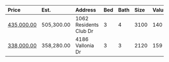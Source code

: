 | Price                                                                                      | Est.       | Address                | Bed | Bath | Size | Value | Days | Lot       | Year | HOA | Open |
| :----------------------------------------------------------------------------------------- | :--------- | :--------------------- | :-- | :--- | :--- | :---- | :--- | :-------- | :--- | :-- | :--- |
| [435,000.00](https://www.movoto.com/home/1062-residents-club-dr-cary-nc-27519-413_2352150) | 505,300.00 | 1062 Residents Club Dr | 3   | 4    | 3100 | 140   |      | 2178 Sqft | 2016 | 241 |      |
| [338,000.00](https://www.movoto.com/home/4186-vallonia-dr-cary-nc-27519-413_2350458)       | 358,280.00 | 4186 Vallonia Dr       | 3   | 3    | 2120 | 159   |      | 2178 Sqft | 2016 | 139 |      |